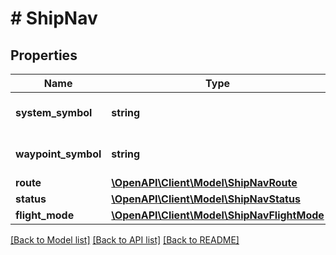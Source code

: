 # # ShipNav

## Properties

Name | Type | Description | Notes
------------ | ------------- | ------------- | -------------
**system_symbol** | **string** | The symbol of the system. |
**waypoint_symbol** | **string** | The symbol of the waypoint. |
**route** | [**\OpenAPI\Client\Model\ShipNavRoute**](ShipNavRoute.md) |  |
**status** | [**\OpenAPI\Client\Model\ShipNavStatus**](ShipNavStatus.md) |  |
**flight_mode** | [**\OpenAPI\Client\Model\ShipNavFlightMode**](ShipNavFlightMode.md) |  |

[[Back to Model list]](../../README.md#models) [[Back to API list]](../../README.md#endpoints) [[Back to README]](../../README.md)
